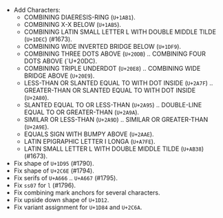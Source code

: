 * Add Characters:
  - COMBINING DIAERESIS-RING (`U+1AB1`).
  - COMBINING X-X BELOW (`U+1AB5`).
  - COMBINING LATIN SMALL LETTER L WITH DOUBLE MIDDLE TILDE (`U+1DEC`) (#1673).
  - COMBINING WIDE INVERTED BRIDGE BELOW (`U+1DF9`).
  - COMBINING THREE DOTS ABOVE (`U+20DB`) .. COMBINING FOUR DOTS ABOVE (`U+20DC).
  - COMBINING TRIPLE UNDERDOT (`U+20E8`) .. COMBINING WIDE BRIDGE ABOVE (`U+20E9`).
  - LESS-THAN OR SLANTED EQUAL TO WITH DOT INSIDE (`U+2A7F`) .. GREATER-THAN OR SLANTED EQUAL TO WITH DOT INSIDE (`U+2A80`).
  - SLANTED EQUAL TO OR LESS-THAN (`U+2A95`) .. DOUBLE-LINE EQUAL TO OR GREATER-THAN (`U+2A9A`).
  - SIMILAR OR LESS-THAN (`U+2A9D`) .. SIMILAR OR GREATER-THAN (`U+2A9E`).
  - EQUALS SIGN WITH BUMPY ABOVE (`U+2AAE`).
  - LATIN EPIGRAPHIC LETTER I LONGA (`U+A7FE`).
  - LATIN SMALL LETTER L WITH DOUBLE MIDDLE TILDE (`U+AB38`) (#1673).
* Fix shape of `U+1D95` (#1790).
* Fix shape of `U+2C6E` (#1794).
* Fix serifs of `U+A666` .. `U+A667` (#1795).
* Fix `ss07` for `l` (#1796).
* Fix combining mark anchors for several characters.
* Fix upside down shape of `U+1D12`.
* Fix variant assignment for `U+1D84` and `U+2C6A`.
